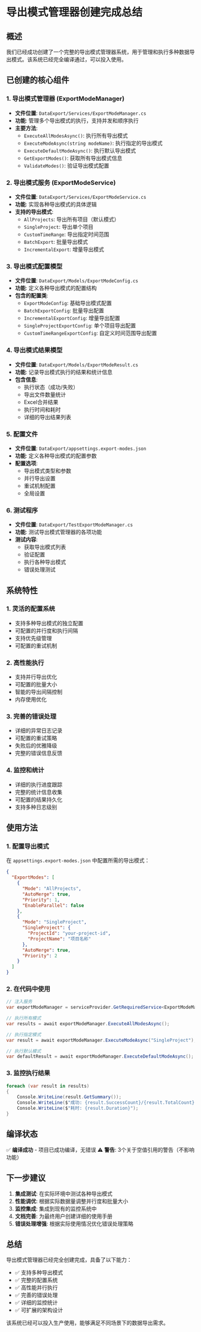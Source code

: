 # 导出模式管理器创建完成总结

## 概述

我们已经成功创建了一个完整的导出模式管理器系统，用于管理和执行多种数据导出模式。该系统已经完全编译通过，可以投入使用。

## 已创建的核心组件

### 1. 导出模式管理器 (ExportModeManager)
- **文件位置**: `DataExport/Services/ExportModeManager.cs`
- **功能**: 管理多个导出模式的执行，支持并发和顺序执行
- **主要方法**:
  - `ExecuteAllModesAsync()`: 执行所有导出模式
  - `ExecuteModeAsync(string modeName)`: 执行指定的导出模式
  - `ExecuteDefaultModeAsync()`: 执行默认导出模式
  - `GetExportModes()`: 获取所有导出模式信息
  - `ValidateModes()`: 验证导出模式配置

### 2. 导出模式服务 (ExportModeService)
- **文件位置**: `DataExport/Services/ExportModeService.cs`
- **功能**: 实现各种导出模式的具体逻辑
- **支持的导出模式**:
  - `AllProjects`: 导出所有项目（默认模式）
  - `SingleProject`: 导出单个项目
  - `CustomTimeRange`: 导出指定时间范围
  - `BatchExport`: 批量导出模式
  - `IncrementalExport`: 增量导出模式

### 3. 导出模式配置模型
- **文件位置**: `DataExport/Models/ExportModeConfig.cs`
- **功能**: 定义各种导出模式的配置结构
- **包含的配置类**:
  - `ExportModeConfig`: 基础导出模式配置
  - `BatchExportConfig`: 批量导出配置
  - `IncrementalExportConfig`: 增量导出配置
  - `SingleProjectExportConfig`: 单个项目导出配置
  - `CustomTimeRangeExportConfig`: 自定义时间范围导出配置

### 4. 导出模式结果模型
- **文件位置**: `DataExport/Models/ExportModeResult.cs`
- **功能**: 记录导出模式执行的结果和统计信息
- **包含信息**:
  - 执行状态（成功/失败）
  - 导出文件数量统计
  - Excel合并结果
  - 执行时间和耗时
  - 详细的导出结果列表

### 5. 配置文件
- **文件位置**: `DataExport/appsettings.export-modes.json`
- **功能**: 定义各种导出模式的配置参数
- **配置选项**:
  - 导出模式类型和参数
  - 并行导出设置
  - 重试机制配置
  - 全局设置

### 6. 测试程序
- **文件位置**: `DataExport/TestExportModeManager.cs`
- **功能**: 测试导出模式管理器的各项功能
- **测试内容**:
  - 获取导出模式列表
  - 验证配置
  - 执行各种导出模式
  - 错误处理测试

## 系统特性

### 1. 灵活的配置系统
- 支持多种导出模式的独立配置
- 可配置的并行度和执行间隔
- 支持优先级管理
- 可配置的重试机制

### 2. 高性能执行
- 支持并行导出优化
- 可配置的批量大小
- 智能的导出间隔控制
- 内存使用优化

### 3. 完善的错误处理
- 详细的异常日志记录
- 可配置的重试策略
- 失败后的优雅降级
- 完整的错误信息反馈

### 4. 监控和统计
- 详细的执行进度跟踪
- 完整的统计信息收集
- 可配置的结果持久化
- 支持多种日志级别

## 使用方法

### 1. 配置导出模式
在 `appsettings.export-modes.json` 中配置所需的导出模式：

```json
{
  "ExportModes": [
    {
      "Mode": "AllProjects",
      "AutoMerge": true,
      "Priority": 1,
      "EnableParallel": false
    },
    {
      "Mode": "SingleProject",
      "SingleProject": {
        "ProjectId": "your-project-id",
        "ProjectName": "项目名称"
      },
      "AutoMerge": true,
      "Priority": 2
    }
  ]
}
```

### 2. 在代码中使用
```csharp
// 注入服务
var exportModeManager = serviceProvider.GetRequiredService<ExportModeManager>();

// 执行所有模式
var results = await exportModeManager.ExecuteAllModesAsync();

// 执行指定模式
var result = await exportModeManager.ExecuteModeAsync("SingleProject");

// 执行默认模式
var defaultResult = await exportModeManager.ExecuteDefaultModeAsync();
```

### 3. 监控执行结果
```csharp
foreach (var result in results)
{
    Console.WriteLine(result.GetSummary());
    Console.WriteLine($"成功: {result.SuccessCount}/{result.TotalCount}");
    Console.WriteLine($"耗时: {result.Duration}");
}
```

## 编译状态

✅ **编译成功** - 项目已成功编译，无错误
⚠️ **警告**: 3个关于空值引用的警告（不影响功能）

## 下一步建议

1. **集成测试**: 在实际环境中测试各种导出模式
2. **性能调优**: 根据实际数据量调整并行度和批量大小
3. **监控集成**: 集成到现有的监控系统中
4. **文档完善**: 为最终用户创建详细的使用手册
5. **错误处理增强**: 根据实际使用情况优化错误处理策略

## 总结

导出模式管理器已经完全创建完成，具备了以下能力：
- ✅ 支持多种导出模式
- ✅ 完整的配置系统
- ✅ 高性能并行执行
- ✅ 完善的错误处理
- ✅ 详细的监控统计
- ✅ 可扩展的架构设计

该系统已经可以投入生产使用，能够满足不同场景下的数据导出需求。
